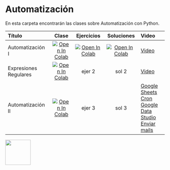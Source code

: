# Automatización

En esta carpeta encontrarán las clases sobre Automatización con Python. 

| Título        | Clase         | Ejercicios | Soluciones | Video
|:--------------------|:--------------------:|:--------------------:|:--------------------:|:--------------------
| Automatización I | [![Open In Colab](https://colab.research.google.com/assets/colab-badge.svg)](https://colab.research.google.com/github/institutohumai/cursos-python/blob/master/Automatizacion/Automatización_I/automatizacion_pygui_bash_os.ipynb) | [![Open In Colab](https://colab.research.google.com/assets/colab-badge.svg)](https://colab.research.google.com/github/institutohumai/cursos-python/blob/master/Automatizacion/Automatizaci%C3%B3n_I/ejercicios/ejercicios_automatizacion_1.ipynb) | [![Open In Colab](https://colab.research.google.com/assets/colab-badge.svg)](https://colab.research.google.com/drive/1sF8Z9ZgwmQE5vrwJ1_ERDzMZTlFRv9Su?usp=sharing) | [Video](https://youtu.be/kmlYp8I1MJs)
| Expresiones Regulares | [![Open In Colab](https://colab.research.google.com/assets/colab-badge.svg)](https://colab.research.google.com/github/institutohumai/cursos-python/blob/master/Automatizacion/Expresiones_Regulares/expresiones_regulares.ipynb) | ejer 2 | sol 2 | [Video](https://youtu.be/JB7H4htd3tU)
| Automatización II | [![Open In Colab](https://colab.research.google.com/assets/colab-badge.svg)](https://colab.research.google.com/github/institutohumai/cursos-python/blob/master/Automatizacion/Automatización_2/clase_automatizacion_2_gsheets_cron_mails.ipynb) | ejer 3 | sol 3 | [Google Sheets](https://youtu.be/GiVsZhcWEu0) <br>[Cron](https://youtu.be/iWloasRpleU)  <br>[Google Data Studio](https://youtu.be/1MucxZ5ajF0)  <br>[Enviar mails](https://youtu.be/1ichChURnjM)

<img src='https://humai.com.ar/static/logos/isologo.png' width='80px' margin='100px'></img>
